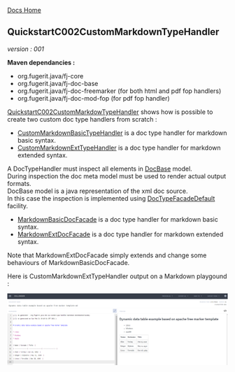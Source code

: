 [Docs Home](../../index.md)

## QuickstartC002CustomMarkdownTypeHandler

*version : 001*

**Maven dependancies :**
* org.fugerit.java/fj-core
* org.fugerit.java/fj-doc-base
* org.fugerit.java/fj-doc-freemarker	(for both html and pdf fop handlers)
* org.fugerit.java/fj-doc-mod-fop	(for pdf fop handler)

[QuickstartC002CustomMarkdowTypeHandler](../../fj-doc-quickstart-c-advanced/src/test/java/test/org/fugerit/java/doc/qs/QuickstartC002CustomMarkdownTypeHandler.java) shows how is possible to create two custom doc type handlers from scratch :

* [CustomMarkdownBasicTypeHandler](../../type-handler-markdown-custom/src/main/java/org/fugerit/java/doc/qs/custom/type/handler/markdown/CustomMarkdownBasicTypeHandler.java) is a doc type handler for markdown basic syntax.
* [CustomMarkdownExtTypeHandler](../../type-handler-markdown-custom/src/main/java/org/fugerit/java/doc/qs/custom/type/handler/markdown/CustomMarkdownExtTypeHandler.java) is a doc type handler for markdown extended syntax.

A DocTypeHandler must inspect all elements in [DocBase](https://venusdocs.fugerit.org//fj-doc-base/src/main/java/org/fugerit/java/doc/base/model/DocBase.java) model.    
During inspection the doc meta model must be used to render actual output formats.  
DocBase model is a java representation of the xml doc source.  
In this case the inspection is implemented using [DocTypeFacadeDefault](https://venusdocs.fugerit.org/fj-doc-base/src/main/java/org/fugerit/java/doc/base/helper/DocTypeFacadeDefault.java) facility.  

* [MarkdownBasicDocFacade](../../type-handler-markdown-custom/src/main/java/org/fugerit/java/doc/qs/custom/type/handler/markdown/MarkdownBasicDocFacade.java) is a doc type handler for markdown basic syntax.
* [MarkdownExtDocFacade](../../type-handler-markdown-custom/src/main/java/org/fugerit/java/doc/qs/custom/type/handler/markdown/MarkdownExtDocFacade.java) is a doc type handler for markdown extended syntax.

Note that MarkdownExtDocFacade simply extends and change some behaviours of MarkdownBasicDocFacade.  

Here is CustomMarkdownExtTypeHandler output on a Markdown playgound :

![Type Handler Output on Markdown playground](../img/c-advanced/C002CustomMarkdownTypeHandlerOutput.png)